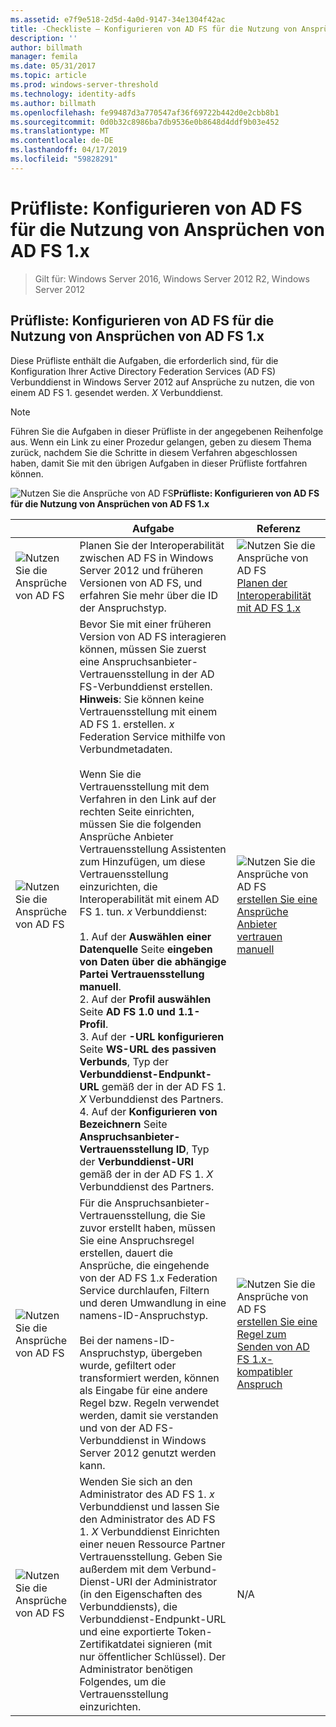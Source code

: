 ```yaml
---
ms.assetid: e7f9e518-2d5d-4a0d-9147-34e1304f42ac
title: -Checkliste – Konfigurieren von AD FS für die Nutzung von Ansprüchen von AD FS 1.x
description: ''
author: billmath
manager: femila
ms.date: 05/31/2017
ms.topic: article
ms.prod: windows-server-threshold
ms.technology: identity-adfs
ms.author: billmath
ms.openlocfilehash: fe99487d3a770547af36f69722b442d0e2cbb8b1
ms.sourcegitcommit: 0d0b32c8986ba7db9536e0b8648d4ddf9b03e452
ms.translationtype: MT
ms.contentlocale: de-DE
ms.lasthandoff: 04/17/2019
ms.locfileid: "59828291"
---
```

# <a name="checklist-configuring-ad-fs--to-consume-claims-from-ad-fs-1x"></a>Prüfliste: Konfigurieren von AD FS für die Nutzung von Ansprüchen von AD FS 1.x

>Gilt für: Windows Server 2016, Windows Server 2012 R2, Windows Server 2012
  
## <a name="checklist-configuring-ad-fs-to-consume-claims-from-adfs1x"></a>Prüfliste: Konfigurieren von AD FS für die Nutzung von Ansprüchen von AD FS 1.x  
Diese Prüfliste enthält die Aufgaben, die erforderlich sind, für die Konfiguration Ihrer Active Directory Federation Services \(AD FS\) Verbunddienst in Windows Server 2012 auf Ansprüche zu nutzen, die von einem AD FS 1. gesendet werden. *X* Verbunddienst.  
  
> [!NOTE]  
> Führen Sie die Aufgaben in dieser Prüfliste in der angegebenen Reihenfolge aus. Wenn ein Link zu einer Prozedur gelangen, geben zu diesem Thema zurück, nachdem Sie die Schritte in diesem Verfahren abgeschlossen haben, damit Sie mit den übrigen Aufgaben in dieser Prüfliste fortfahren können.  
  
![Nutzen Sie die Ansprüche von AD FS](media/2b05dce3-938f-4168-9b8f-1f4398cbdb9b.gif)**Prüfliste: Konfigurieren von AD FS für die Nutzung von Ansprüchen von AD FS 1.x**  
  
||Aufgabe|Referenz|  
|-|--------|-------------|  
|![Nutzen Sie die Ansprüche von AD FS](media/icon_checkboxo.gif)|Planen Sie der Interoperabilität zwischen AD FS in Windows Server 2012 und früheren Versionen von AD FS, und erfahren Sie mehr über die ID der Anspruchstyp.|![Nutzen Sie die Ansprüche von AD FS](media/faa393df-4856-4431-9eda-4f4e5be72a90.gif)[Planen der Interoperabilität mit AD FS 1.x](https://technet.microsoft.com/library/ff678040.aspx)|  
|![Nutzen Sie die Ansprüche von AD FS](media/icon_checkboxo.gif)|Bevor Sie mit einer früheren Version von AD FS interagieren können, müssen Sie zuerst eine Anspruchsanbieter-Vertrauensstellung in der AD FS-Verbunddienst erstellen. **Hinweis**: Sie können keine Vertrauensstellung mit einem AD FS 1. erstellen. *x* Federation Service mithilfe von Verbundmetadaten.<br /><br />Wenn Sie die Vertrauensstellung mit dem Verfahren in den Link auf der rechten Seite einrichten, müssen Sie die folgenden Ansprüche Anbieter Vertrauensstellung Assistenten zum Hinzufügen, um diese Vertrauensstellung einzurichten, die Interoperabilität mit einem AD FS 1. tun. *x* Verbunddienst:<br /><br />1.  Auf der **Auswählen einer Datenquelle** Seite **eingeben von Daten über die abhängige Partei Vertrauensstellung manuell**.<br />2.  Auf der **Profil auswählen** Seite **AD FS 1.0 und 1.1-Profil**.<br />3.  Auf der **-URL konfigurieren** Seite **WS\-URL des passiven Verbunds**, Typ der **Verbunddienst-Endpunkt-URL** gemäß der in der AD FS 1. *X* Verbunddienst des Partners.<br />4.  Auf der **Konfigurieren von Bezeichnern** Seite **Anspruchsanbieter-Vertrauensstellung ID**, Typ der **Verbunddienst-URI** gemäß der in der AD FS 1. *X* Verbunddienst des Partners.|![Nutzen Sie die Ansprüche von AD FS](media/faa393df-4856-4431-9eda-4f4e5be72a90.gif)[erstellen Sie eine Ansprüche Anbieter vertrauen manuell](../../ad-fs/operations/Create-a-Claims-Provider-Trust.md)|  
|![Nutzen Sie die Ansprüche von AD FS](media/icon_checkboxo.gif)|Für die Anspruchsanbieter-Vertrauensstellung, die Sie zuvor erstellt haben, müssen Sie eine Anspruchsregel erstellen, dauert die Ansprüche, die eingehende von der AD FS 1.x Federation Service durchlaufen, Filtern und deren Umwandlung in eine namens-ID-Anspruchstyp.<br /><br />Bei der namens-ID-Anspruchstyp, übergeben wurde, gefiltert oder transformiert werden, können als Eingabe für eine andere Regel bzw. Regeln verwendet werden, damit sie verstanden und von der AD FS-Verbunddienst in Windows Server 2012 genutzt werden kann.|![Nutzen Sie die Ansprüche von AD FS](media/faa393df-4856-4431-9eda-4f4e5be72a90.gif)[erstellen Sie eine Regel zum Senden von AD FS 1.x-kompatibler Anspruch](../../ad-fs/operations/Create-a-Rule-to-Send-an-AD-FS-1x-Compatible-Claim.md)|  
|![Nutzen Sie die Ansprüche von AD FS](media/icon_checkboxo.gif)|Wenden Sie sich an den Administrator des AD FS 1. *x* Verbunddienst und lassen Sie den Administrator des AD FS 1. *X* Verbunddienst Einrichten einer neuen Ressource Partner Vertrauensstellung. Geben Sie außerdem mit dem Verbund-Dienst-URI der Administrator \(in den Eigenschaften des Verbunddiensts\), die Verbunddienst-Endpunkt-URL und eine exportierte Token\-Zertifikatdatei signieren \(mit nur öffentlicher Schlüssel\). Der Administrator benötigen Folgendes, um die Vertrauensstellung einzurichten.|N\/A|  
  


